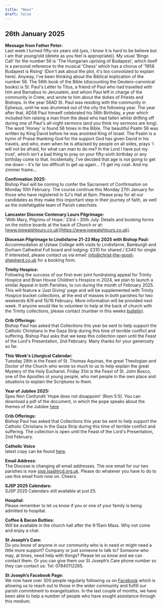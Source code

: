 ```yaml
---
title: "News"
draft: false
---
```

## 26th January 2025

**Message from Father Peter:**  
Last week I turned fifty-six years old (yes, I know it is hard to be believe but I am that young/old (delete as you feel is appropriate)). My usual 'Bingo Call' for the number 56 is 'The Hungarian uprising of Budapest', which itself is a personal reference to the musical 'Chess' which has a chorus of '1956 Budapest is Rising' (Don't ask about the plot, it's too convoluted to explain here). Anyway, I've been thinking about the Biblical implication of the number 56. The 56th book of the Bible (discounting the Deutero-canonical books) is St. Paul's Letter to Titus, a friend of Paul who had travelled with him and Barnabus to Jerusalem, and whom Paul left in charge of the community in Crete, and wrote to him about the duties of Priests and Bishops. In the year 56AD St. Paul was residing with the community in Ephesus, until he was drummed out of the city the following year. The year after that, AD58 Paul himself celebrated his 56th Birthday, a year which included him raising a man from the dead who had fallen whilst drifting off during one of Paul's all-night sermons (and you think my sermons are long). The word 'Honey' is found 56 times in the Bible. The beautiful Psalm 56 was written by King David before he was anointed King of Israel. The Psalm is a hymn of Praise thanking God for the support God has given David in his travels, and who, even when he is attacked by people on all sides, prays 'I will not be afraid, for what can man to do me? In the Lord I have put my trust', which isn't a bad thing to pray on your fifty-sixth birthday or any birthday come to that. Incidentally, I've decided that age is not going to get me down – it's far too difficult to get up again… I'll get my coat. And my zimmer frame…  
  
**Confirmation 2025:**  
Bishop Paul will be coming to confer the Sacrament of Confirmation on Monday 10th February. The course continue this Monday 27th January for those who have registered in SJ's Hall at 6pm. Please pray for all our candidates as they make this important step in their journey of faith, as well as the indefatigable team of Parish catechists.  
  
**Lancaster Diocese Centenary Lours Pilgrimage:**  
'With Mary, Pilgrims of Hope.' 23rd – 30th July. Details and booking forms on the notice boards at the back of Church or at: [www.joewalshtours.co.uk](https://www.joewalshtours.co.uk).  

**Diocesan Pilgrimage to Lindisfarne 21-23 May 2025 with Bishop Paul:**  
Accommodation at Ushaw College with visits to Lindisfarne, Bamburgh and Durham Cathedral Full board and lodging: £310 for shared / £340 for single If interested, please contact us via email: [info@christ-the-good-shepherd.co.uk](mailto:info@christ-the-good-shepherd.co.uk) for a booking form.  
  
**Trinity Hospice:**  
Following the success of our first-ever joint fundraising appeal for Trinity Hospice and Brian House Children's Hospice in 2024, we plan to launch a similar Appeal in both Parishes, to run during the month of February 2025. This will feature a 'Just Giving' page and will be supplemented with Trinity Hospice bucket collections, at the end of masses in both parishes for two weekends 8/9 and 15/16 February. More information will be provided next week. If anyone would like to volunteer to help at the back of church with the Trinity collections, please contact (number in this weeks [bulletin](bulletins)).  
  
**Crib Offerings:**  
Bishop Paul has asked that Collections this year be sent to help support the Catholic Christians in the Gaza Strip during this time of terrible conflict and suffering. Bishop Paul asks that we keep this collection open until the Feast of the Lord's Presentation, 2nd February. Many thanks for your generosity so far.  
  
**This Week's Liturgical Calendar:**  
Tuesday 28th is the Feast of St. Thomas Aquinas, the great Theologian and Doctor of the Church who wrote so much to us to help explain the great Mystery of the Holy Eucharist. Friday 31st is the Feast of St. John Bosco, one of the Apostles ot young people, who met people in the own place and situations to explain the Scriptures to them.  

**Year of Jubilee 2025:**  
Spes Non Confundit 'Hope does not disappoint' (Rom 5:5). You can download a pdf of the document, in which the pope speaks about the themes of the Jubilee [here](https://www.vatican.va/content/francesco/en/bulls/documents/20240509_spes-non-confundit_bolla-giubileo2025.pdf)  

**Crib Offerings:**  
Bishop Paul has asked that Collections this year be sent to help support the Catholic Christians in the Gaza Strip during this time of terrible conflict and suffering. The collection is open until the Feast of the Lord's Presentation, 2nd February.  

**Catholic Voice**  
latest copy can be found [here](https://issuu.com/cathcom/docs/lancaster_dec_2024_final_proof).

**Email Address:**  
The Diocese is changing all email addresses. The one email for our two parishes is now [sjsp.lsa@lrcd.org.uk](mailto:sjsp.lsa@lrcd.org.uk). Please do whatever you have to do to use this email from now on. Cheers.  

**SJSP 2025 Calendars:**  
SJSP 2025 Calendars still available at just £5.  

**Hospital:**  
Please remember to let us know if you or one of your family is being admitted to hospital.

**Coffee & Bacon Butties:**  
Will be available in the church hall after the 9:15am Mass. Why not come and enjoy a chat.

**St Joseph’s Care:**  
Do you know of anyone in our community who is in need or might need a little more support? Company or just someone to talk to? Someone who may, at times, need help with things? Please let us know and we can contact them. Or you can give them our St Joseph’s Care phone number so they can contact us: Tel: 07840112265.

**St Joseph’s Facebook Page:**  
We now have over 300 people regularly following us on [Facebook](https://www.facebook.com/pages/St-Josephs-Roman-Catholic-Church-Ansdell/230000653837017) which is allowing us to reach out to those in the wider community and fulfill our parish commitment to evangelization. In the last couple of months, we have been able to help a number of people who have sought assistance through this medium.
